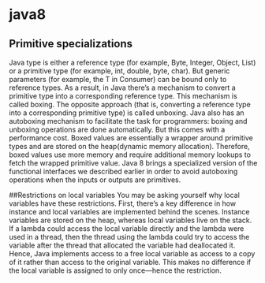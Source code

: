 # java8
## Primitive specializations 
Java type is either a reference type (for example, Byte, Integer, Object, List) or a primitive type (for example, int, double, byte, char). But generic parameters (for example, the T in Consumer<T>) can be bound only to reference types. As a result, in Java there’s a mechanism to convert a primitive type into a corresponding reference type. This mechanism is called boxing. The opposite approach (that is, converting a reference type into a corresponding primitive type) is called unboxing. Java also has an autoboxing mechanism to facilitate the task for programmers: boxing and unboxing operations are done automatically.
But this comes with a performance cost. Boxed values are essentially a wrapper around primitive types and are stored on the heap(dynamic memory allocation). Therefore, boxed values use more memory and require additional memory lookups to fetch the wrapped primitive value.
Java 8 brings a specialized version of the functional interfaces we described earlier in order to avoid autoboxing operations when the inputs or outputs are primitives.

##Restrictions on local variables
You may be asking yourself why local variables have these restrictions. First, there’s a key difference in how instance and local variables are implemented behind the scenes. Instance variables are stored on the heap, whereas local variables live on the stack. If a lambda could access the local variable directly and the lambda were used in a thread, then the thread using the lambda could try to access the variable after the thread that allocated the variable had deallocated it. Hence, Java implements access to a free local variable as access to a copy of it rather than access to the original variable. This makes no difference if the local variable is assigned to only once—hence the restriction.

